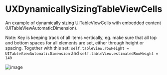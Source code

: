# UXDynamicallySizingTableViewCells
An example of dynamically sizing UITableViewCells with embedded content (UITableViewAutomaticDimension). 

Note: Key is keeping track of all items vertically, eg. make sure that all top and bottom spaces for all elements are set, either through height or spacing. Together with this set:
`self.tableView.rowHeight = UITableViewAutomaticDimension` and `self.tableView.estimatedRowHeight = 140`

![image](https://cloud.githubusercontent.com/assets/55974/19767831/f3e05674-9c54-11e6-8970-cf0593ee8bf6.png)

